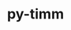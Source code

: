 ---
title: "py-timm"
layout: cache
categories: [package, develop]
meta: {"compilers": ["none"], "num_specs": 283, "num_specs_by_stack": {"ml-darwin-aarch64-mps": 57, "ml-linux-aarch64-cpu": 54, "ml-linux-aarch64-cuda": 57, "ml-linux-x86_64-cpu": 56, "ml-linux-x86_64-cuda": 59, "root": 283}, "oss": ["sequoia", "ubuntu24.04"], "platforms": ["darwin", "linux"], "stacks": ["ml-darwin-aarch64-mps", "ml-linux-aarch64-cpu", "ml-linux-aarch64-cuda", "ml-linux-x86_64-cpu", "ml-linux-x86_64-cuda", "root"], "targets": ["aarch64", "x86_64_v3"], "versions": ["1.0.15"]}
spec_details: [{"compiler": "none", "hash": "26e5svaxvrbgpt5q4zrqmct73vv25bzb", "os": "ubuntu24.04", "platform": "linux", "size": "-", "stacks": ["ml-linux-aarch64-cpu", "root"], "target": "aarch64", "variants": ["build_system=python_pip"], "versions": ["1.0.15"]}, {"compiler": "none", "hash": "26taq3uilzd6mvv4xcedgap6om5ia6oj", "os": "ubuntu24.04", "platform": "linux", "size": "-", "stacks": ["ml-linux-aarch64-cuda", "root"], "target": "aarch64", "variants": ["build_system=python_pip"], "versions": ["1.0.15"]}, {"compiler": "none", "hash": "27epkfa7rjhvq454i4z245qcpmecml3g", "os": "ubuntu24.04", "platform": "linux", "size": "-", "stacks": ["ml-linux-aarch64-cpu", "root"], "target": "aarch64", "variants": ["build_system=python_pip"], "versions": ["1.0.15"]}, {"compiler": "none", "hash": "27sj7bewultn7mp6t2tlmubvicwjvet4", "os": "ubuntu24.04", "platform": "linux", "size": "-", "stacks": ["ml-linux-x86_64-cuda", "root"], "target": "x86_64_v3", "variants": ["build_system=python_pip"], "versions": ["1.0.15"]}, {"compiler": "none", "hash": "2b6jxo7nzaf76a3m5gxknfhsyuhb7iec", "os": "ubuntu24.04", "platform": "linux", "size": "-", "stacks": ["ml-linux-x86_64-cuda", "root"], "target": "x86_64_v3", "variants": ["build_system=python_pip"], "versions": ["1.0.15"]}, {"compiler": "none", "hash": "2cvdfev6chxnadh77onzsgqnyfkvrsno", "os": "ubuntu24.04", "platform": "linux", "size": "-", "stacks": ["ml-linux-aarch64-cpu", "root"], "target": "aarch64", "variants": ["build_system=python_pip"], "versions": ["1.0.15"]}, {"compiler": "none", "hash": "2mwlzlxytt6maj4ouxgf4og7uvayxfqy", "os": "sequoia", "platform": "darwin", "size": "-", "stacks": ["ml-darwin-aarch64-mps", "root"], "target": "aarch64", "variants": ["build_system=python_pip"], "versions": ["1.0.15"]}, {"compiler": "none", "hash": "2qkhnqctxijil3hj54rtjcojmxgwvn4g", "os": "sequoia", "platform": "darwin", "size": "-", "stacks": ["ml-darwin-aarch64-mps", "root"], "target": "aarch64", "variants": ["build_system=python_pip"], "versions": ["1.0.15"]}, {"compiler": "none", "hash": "2yjyv3rl2zpouf2gazzmbi5aj3xbir3q", "os": "ubuntu24.04", "platform": "linux", "size": "-", "stacks": ["ml-linux-aarch64-cuda", "root"], "target": "aarch64", "variants": ["build_system=python_pip"], "versions": ["1.0.15"]}, {"compiler": "none", "hash": "32jtnucev2rdkaqt7baughmbau6jclgx", "os": "ubuntu24.04", "platform": "linux", "size": "-", "stacks": ["ml-linux-x86_64-cuda", "root"], "target": "x86_64_v3", "variants": ["build_system=python_pip"], "versions": ["1.0.15"]}, {"compiler": "none", "hash": "32mjak4kzyy2h4tjj524edjfxzzdmylw", "os": "sequoia", "platform": "darwin", "size": "-", "stacks": ["ml-darwin-aarch64-mps", "root"], "target": "aarch64", "variants": ["build_system=python_pip"], "versions": ["1.0.15"]}, {"compiler": "none", "hash": "33j6ejhmgqj3cnz5yherbun54pka2ldc", "os": "ubuntu24.04", "platform": "linux", "size": "-", "stacks": ["ml-linux-x86_64-cpu", "root"], "target": "x86_64_v3", "variants": ["build_system=python_pip"], "versions": ["1.0.15"]}, {"compiler": "none", "hash": "3fmpougnkhew3p6ohbsitx7urx3jvbxc", "os": "ubuntu24.04", "platform": "linux", "size": "-", "stacks": ["ml-linux-aarch64-cpu", "root"], "target": "aarch64", "variants": ["build_system=python_pip"], "versions": ["1.0.15"]}, {"compiler": "none", "hash": "3fwtk4e5desj6te757coakopidut6t6g", "os": "ubuntu24.04", "platform": "linux", "size": "-", "stacks": ["ml-linux-x86_64-cpu", "root"], "target": "x86_64_v3", "variants": ["build_system=python_pip"], "versions": ["1.0.15"]}, {"compiler": "none", "hash": "3pvv33dxcybaajdq2qdfj23lhjwctkpd", "os": "ubuntu24.04", "platform": "linux", "size": "-", "stacks": ["ml-linux-x86_64-cuda", "root"], "target": "x86_64_v3", "variants": ["build_system=python_pip"], "versions": ["1.0.15"]}, {"compiler": "none", "hash": "3yt3qw7tjifp4gmu2unlltxxhr277vq2", "os": "sequoia", "platform": "darwin", "size": "-", "stacks": ["ml-darwin-aarch64-mps", "root"], "target": "aarch64", "variants": ["build_system=python_pip"], "versions": ["1.0.15"]}, {"compiler": "none", "hash": "4as5nyltk7lgztiulvbcmjjululmhm42", "os": "ubuntu24.04", "platform": "linux", "size": "-", "stacks": ["ml-linux-x86_64-cpu", "root"], "target": "x86_64_v3", "variants": ["build_system=python_pip"], "versions": ["1.0.15"]}, {"compiler": "none", "hash": "4i7hoztrtch56vu4kswckzfqccr5kvup", "os": "ubuntu24.04", "platform": "linux", "size": "-", "stacks": ["ml-linux-aarch64-cuda", "root"], "target": "aarch64", "variants": ["build_system=python_pip"], "versions": ["1.0.15"]}, {"compiler": "none", "hash": "4ji2jj2or3lnrz6nrka43im6xaw32sh7", "os": "sequoia", "platform": "darwin", "size": "-", "stacks": ["ml-darwin-aarch64-mps", "root"], "target": "aarch64", "variants": ["build_system=python_pip"], "versions": ["1.0.15"]}, {"compiler": "none", "hash": "4mjhvy7y2dmgaryh6ssyt7hhy6jbydsm", "os": "ubuntu24.04", "platform": "linux", "size": "-", "stacks": ["ml-linux-x86_64-cpu", "root"], "target": "x86_64_v3", "variants": ["build_system=python_pip"], "versions": ["1.0.15"]}, {"compiler": "none", "hash": "4n3efmrlrgfsftvoq2g2zsmw3ernqnxn", "os": "ubuntu24.04", "platform": "linux", "size": "-", "stacks": ["ml-linux-x86_64-cpu", "root"], "target": "x86_64_v3", "variants": ["build_system=python_pip"], "versions": ["1.0.15"]}, {"compiler": "none", "hash": "4nkllqghvwoetb4tob27vnthvpybpasg", "os": "sequoia", "platform": "darwin", "size": "-", "stacks": ["ml-darwin-aarch64-mps", "root"], "target": "aarch64", "variants": ["build_system=python_pip"], "versions": ["1.0.15"]}, {"compiler": "none", "hash": "4pzwp2hemnciqywsugevalmu6wpsalqg", "os": "ubuntu24.04", "platform": "linux", "size": "-", "stacks": ["ml-linux-aarch64-cuda", "root"], "target": "aarch64", "variants": ["build_system=python_pip"], "versions": ["1.0.15"]}, {"compiler": "none", "hash": "4s2jfiw3h4lgcvp52kajn4w6ae3pnkyb", "os": "ubuntu24.04", "platform": "linux", "size": "-", "stacks": ["ml-linux-aarch64-cuda", "root"], "target": "aarch64", "variants": ["build_system=python_pip"], "versions": ["1.0.15"]}, {"compiler": "none", "hash": "4s35ur4f446pzikg6dzndqobncffwp2v", "os": "ubuntu24.04", "platform": "linux", "size": "-", "stacks": ["ml-linux-x86_64-cpu", "root"], "target": "x86_64_v3", "variants": ["build_system=python_pip"], "versions": ["1.0.15"]}, {"compiler": "none", "hash": "52xbuzac2bixdlxorhjcimyw4yyjzzrl", "os": "ubuntu24.04", "platform": "linux", "size": "-", "stacks": ["ml-linux-aarch64-cuda", "root"], "target": "aarch64", "variants": ["build_system=python_pip"], "versions": ["1.0.15"]}, {"compiler": "none", "hash": "537li5yxn6gp6ycrmdjwn3y22ivfc6qw", "os": "ubuntu24.04", "platform": "linux", "size": "-", "stacks": ["ml-linux-x86_64-cuda", "root"], "target": "x86_64_v3", "variants": ["build_system=python_pip"], "versions": ["1.0.15"]}, {"compiler": "none", "hash": "57kf544c2vn3crb4gvx4cde6tsygrgn2", "os": "ubuntu24.04", "platform": "linux", "size": "-", "stacks": ["ml-linux-x86_64-cpu", "root"], "target": "x86_64_v3", "variants": ["build_system=python_pip"], "versions": ["1.0.15"]}, {"compiler": "none", "hash": "5fvp2hwsxv3ckpwjodxokmddjnlcqnmy", "os": "ubuntu24.04", "platform": "linux", "size": "-", "stacks": ["ml-linux-x86_64-cpu", "root"], "target": "x86_64_v3", "variants": ["build_system=python_pip"], "versions": ["1.0.15"]}, {"compiler": "none", "hash": "5hl6ippz2rpitigu56rs4o6anuuww7ai", "os": "ubuntu24.04", "platform": "linux", "size": "-", "stacks": ["ml-linux-x86_64-cuda", "root"], "target": "x86_64_v3", "variants": ["build_system=python_pip"], "versions": ["1.0.15"]}, {"compiler": "none", "hash": "5kcef5xgrrljd7taqpnah6mv5b3vn4li", "os": "ubuntu24.04", "platform": "linux", "size": "-", "stacks": ["ml-linux-aarch64-cuda", "root"], "target": "aarch64", "variants": ["build_system=python_pip"], "versions": ["1.0.15"]}, {"compiler": "none", "hash": "5nlcu6xlrm7ftccyoolvexipjlx2pryr", "os": "ubuntu24.04", "platform": "linux", "size": "-", "stacks": ["ml-linux-x86_64-cpu", "root"], "target": "x86_64_v3", "variants": ["build_system=python_pip"], "versions": ["1.0.15"]}, {"compiler": "none", "hash": "65xxf5425fb5wrlbcfzcdmf5wbi6h5tl", "os": "ubuntu24.04", "platform": "linux", "size": "-", "stacks": ["ml-linux-aarch64-cuda", "root"], "target": "aarch64", "variants": ["build_system=python_pip"], "versions": ["1.0.15"]}, {"compiler": "none", "hash": "677wq4cbwgg3x3d5wtwmizgdl3shd7ge", "os": "ubuntu24.04", "platform": "linux", "size": "-", "stacks": ["ml-linux-x86_64-cuda", "root"], "target": "x86_64_v3", "variants": ["build_system=python_pip"], "versions": ["1.0.15"]}, {"compiler": "none", "hash": "6amjtxnwp7acruhbtdnn7dfbbn4d6ykl", "os": "ubuntu24.04", "platform": "linux", "size": "-", "stacks": ["ml-linux-aarch64-cuda", "root"], "target": "aarch64", "variants": ["build_system=python_pip"], "versions": ["1.0.15"]}, {"compiler": "none", "hash": "6cmdhimn7q3mqfx76iz55k3snn46xrls", "os": "ubuntu24.04", "platform": "linux", "size": "-", "stacks": ["ml-linux-x86_64-cuda", "root"], "target": "x86_64_v3", "variants": ["build_system=python_pip"], "versions": ["1.0.15"]}, {"compiler": "none", "hash": "6czhkk434sn2wm2fqr3ufptre436ogci", "os": "sequoia", "platform": "darwin", "size": "-", "stacks": ["ml-darwin-aarch64-mps", "root"], "target": "aarch64", "variants": ["build_system=python_pip"], "versions": ["1.0.15"]}, {"compiler": "none", "hash": "6f46apldw4uxsfw4hddqj67st4onhpve", "os": "ubuntu24.04", "platform": "linux", "size": "-", "stacks": ["ml-linux-x86_64-cuda", "root"], "target": "x86_64_v3", "variants": ["build_system=python_pip"], "versions": ["1.0.15"]}, {"compiler": "none", "hash": "6i7aii2shznajl33rx3hll7wvpi6c5wq", "os": "ubuntu24.04", "platform": "linux", "size": "-", "stacks": ["ml-linux-x86_64-cuda", "root"], "target": "x86_64_v3", "variants": ["build_system=python_pip"], "versions": ["1.0.15"]}, {"compiler": "none", "hash": "6lophyfr3hd3arfimo3rs4d2tk2w7ozs", "os": "ubuntu24.04", "platform": "linux", "size": "-", "stacks": ["ml-linux-aarch64-cuda", "root"], "target": "aarch64", "variants": ["build_system=python_pip"], "versions": ["1.0.15"]}, {"compiler": "none", "hash": "6mrmynrmo2wb55mrddj33c3pcajfjed7", "os": "ubuntu24.04", "platform": "linux", "size": "-", "stacks": ["ml-linux-x86_64-cpu", "root"], "target": "x86_64_v3", "variants": ["build_system=python_pip"], "versions": ["1.0.15"]}, {"compiler": "none", "hash": "6ozx46vjxwggwyqnx7ojp2bnqsgip642", "os": "ubuntu24.04", "platform": "linux", "size": "-", "stacks": ["ml-linux-aarch64-cpu", "root"], "target": "aarch64", "variants": ["build_system=python_pip"], "versions": ["1.0.15"]}, {"compiler": "none", "hash": "6spcy55iq4ji6mvwnfpxratwtl2vx32v", "os": "ubuntu24.04", "platform": "linux", "size": "-", "stacks": ["ml-linux-x86_64-cuda", "root"], "target": "x86_64_v3", "variants": ["build_system=python_pip"], "versions": ["1.0.15"]}, {"compiler": "none", "hash": "727pykdervae3yrm7kbhidca2idccuxv", "os": "ubuntu24.04", "platform": "linux", "size": "-", "stacks": ["ml-linux-x86_64-cuda", "root"], "target": "x86_64_v3", "variants": ["build_system=python_pip"], "versions": ["1.0.15"]}, {"compiler": "none", "hash": "74cxdokylm7tmj2toqq3wedm5xrzojsk", "os": "ubuntu24.04", "platform": "linux", "size": "-", "stacks": ["ml-linux-aarch64-cpu", "root"], "target": "aarch64", "variants": ["build_system=python_pip"], "versions": ["1.0.15"]}, {"compiler": "none", "hash": "74l3mjtp65257jknsfvne345lm4spvsm", "os": "ubuntu24.04", "platform": "linux", "size": "-", "stacks": ["ml-linux-aarch64-cuda", "root"], "target": "aarch64", "variants": ["build_system=python_pip"], "versions": ["1.0.15"]}, {"compiler": "none", "hash": "74lxxuxe5umc2u25nkttl3cd6ym2sb2o", "os": "ubuntu24.04", "platform": "linux", "size": "-", "stacks": ["ml-linux-x86_64-cpu", "root"], "target": "x86_64_v3", "variants": ["build_system=python_pip"], "versions": ["1.0.15"]}, {"compiler": "none", "hash": "7al4m2dnynq7i4abduf23qliarptwef3", "os": "ubuntu24.04", "platform": "linux", "size": "-", "stacks": ["ml-linux-aarch64-cpu", "root"], "target": "aarch64", "variants": ["build_system=python_pip"], "versions": ["1.0.15"]}, {"compiler": "none", "hash": "7eix6ob3n4v6ezswjw4pmj5go4j7hwip", "os": "ubuntu24.04", "platform": "linux", "size": "-", "stacks": ["ml-linux-x86_64-cuda", "root"], "target": "x86_64_v3", "variants": ["build_system=python_pip"], "versions": ["1.0.15"]}, {"compiler": "none", "hash": "7fgmf3v3wn3rg4ty6k6ym7oi45s5j2ip", "os": "ubuntu24.04", "platform": "linux", "size": "-", "stacks": ["ml-linux-x86_64-cuda", "root"], "target": "x86_64_v3", "variants": ["build_system=python_pip"], "versions": ["1.0.15"]}, {"compiler": "none", "hash": "7fztobap2kj2ezhceziqw7sesdmuz5gb", "os": "sequoia", "platform": "darwin", "size": "-", "stacks": ["ml-darwin-aarch64-mps", "root"], "target": "aarch64", "variants": ["build_system=python_pip"], "versions": ["1.0.15"]}, {"compiler": "none", "hash": "7gqtxg2peocmsig47k7dlc65mrmo4tsy", "os": "ubuntu24.04", "platform": "linux", "size": "-", "stacks": ["ml-linux-aarch64-cuda", "root"], "target": "aarch64", "variants": ["build_system=python_pip"], "versions": ["1.0.15"]}, {"compiler": "none", "hash": "7n7z52looer65hcialn6jitzy4wb4rod", "os": "ubuntu24.04", "platform": "linux", "size": "-", "stacks": ["ml-linux-aarch64-cpu", "root"], "target": "aarch64", "variants": ["build_system=python_pip"], "versions": ["1.0.15"]}, {"compiler": "none", "hash": "7t5ktt3aayi37w2lnnmthhncf2tyvy6d", "os": "ubuntu24.04", "platform": "linux", "size": "-", "stacks": ["ml-linux-aarch64-cpu", "root"], "target": "aarch64", "variants": ["build_system=python_pip"], "versions": ["1.0.15"]}, {"compiler": "none", "hash": "ab6rutnfbhtwvcxcqes6zb45n2gqqgrl", "os": "sequoia", "platform": "darwin", "size": "-", "stacks": ["ml-darwin-aarch64-mps", "root"], "target": "aarch64", "variants": ["build_system=python_pip"], "versions": ["1.0.15"]}, {"compiler": "none", "hash": "abkjumezgugr6fjr7n7hmtyrift3rkar", "os": "ubuntu24.04", "platform": "linux", "size": "-", "stacks": ["ml-linux-x86_64-cpu", "root"], "target": "x86_64_v3", "variants": ["build_system=python_pip"], "versions": ["1.0.15"]}, {"compiler": "none", "hash": "adrxfkcunt7wlh32y7v5otauy774hzoa", "os": "sequoia", "platform": "darwin", "size": "-", "stacks": ["ml-darwin-aarch64-mps", "root"], "target": "aarch64", "variants": ["build_system=python_pip"], "versions": ["1.0.15"]}, {"compiler": "none", "hash": "almy6prt4fr7usz7pwt73xa6tr2uqtd5", "os": "ubuntu24.04", "platform": "linux", "size": "-", "stacks": ["ml-linux-aarch64-cpu", "root"], "target": "aarch64", "variants": ["build_system=python_pip"], "versions": ["1.0.15"]}, {"compiler": "none", "hash": "apddrqjqoijsscvlaalrdiz6bqlmypqh", "os": "ubuntu24.04", "platform": "linux", "size": "-", "stacks": ["ml-linux-aarch64-cpu", "root"], "target": "aarch64", "variants": ["build_system=python_pip"], "versions": ["1.0.15"]}, {"compiler": "none", "hash": "asvk76t5wh3v7676emuyzo6sbadflvat", "os": "ubuntu24.04", "platform": "linux", "size": "-", "stacks": ["ml-linux-x86_64-cuda", "root"], "target": "x86_64_v3", "variants": ["build_system=python_pip"], "versions": ["1.0.15"]}, {"compiler": "none", "hash": "aswshbjnimcogtk5vm4htajhosykmeuw", "os": "sequoia", "platform": "darwin", "size": "-", "stacks": ["ml-darwin-aarch64-mps", "root"], "target": "aarch64", "variants": ["build_system=python_pip"], "versions": ["1.0.15"]}, {"compiler": "none", "hash": "at25rt4te3gsigumo5qn676k4t4nvqqv", "os": "ubuntu24.04", "platform": "linux", "size": "-", "stacks": ["ml-linux-aarch64-cuda", "root"], "target": "aarch64", "variants": ["build_system=python_pip"], "versions": ["1.0.15"]}, {"compiler": "none", "hash": "auls4bdgddg6cgzce4vanfrlugtlfq6k", "os": "ubuntu24.04", "platform": "linux", "size": "-", "stacks": ["ml-linux-aarch64-cpu", "root"], "target": "aarch64", "variants": ["build_system=python_pip"], "versions": ["1.0.15"]}, {"compiler": "none", "hash": "azhk6ezcnlf4r42sbxux7dnffq2g7bak", "os": "ubuntu24.04", "platform": "linux", "size": "-", "stacks": ["ml-linux-x86_64-cuda", "root"], "target": "x86_64_v3", "variants": ["build_system=python_pip"], "versions": ["1.0.15"]}, {"compiler": "none", "hash": "b2y2sfkbaafjfcupa23oy5tauw6p7r75", "os": "ubuntu24.04", "platform": "linux", "size": "-", "stacks": ["ml-linux-aarch64-cuda", "root"], "target": "aarch64", "variants": ["build_system=python_pip"], "versions": ["1.0.15"]}, {"compiler": "none", "hash": "b32c5zdq3lhcik6gum6y7lm4uvlclut3", "os": "sequoia", "platform": "darwin", "size": "-", "stacks": ["ml-darwin-aarch64-mps", "root"], "target": "aarch64", "variants": ["build_system=python_pip"], "versions": ["1.0.15"]}, {"compiler": "none", "hash": "b3vsrtaxvmk34ylaia6xhfktfjulv6p7", "os": "ubuntu24.04", "platform": "linux", "size": "-", "stacks": ["ml-linux-x86_64-cpu", "root"], "target": "x86_64_v3", "variants": ["build_system=python_pip"], "versions": ["1.0.15"]}, {"compiler": "none", "hash": "b67co7hztz52f5rynk5uviww6isz2cqh", "os": "ubuntu24.04", "platform": "linux", "size": "-", "stacks": ["ml-linux-aarch64-cpu", "root"], "target": "aarch64", "variants": ["build_system=python_pip"], "versions": ["1.0.15"]}, {"compiler": "none", "hash": "b7tv2vand4klmjlrx747zseftufv5qdv", "os": "ubuntu24.04", "platform": "linux", "size": "-", "stacks": ["ml-linux-x86_64-cpu", "root"], "target": "x86_64_v3", "variants": ["build_system=python_pip"], "versions": ["1.0.15"]}, {"compiler": "none", "hash": "bdboyrsw2dkipamewqzohoepzem3cd3w", "os": "ubuntu24.04", "platform": "linux", "size": "-", "stacks": ["ml-linux-x86_64-cuda", "root"], "target": "x86_64_v3", "variants": ["build_system=python_pip"], "versions": ["1.0.15"]}, {"compiler": "none", "hash": "bfpdetifh3vos45vbjidsqypwo42h4bx", "os": "ubuntu24.04", "platform": "linux", "size": "-", "stacks": ["ml-linux-x86_64-cpu", "root"], "target": "x86_64_v3", "variants": ["build_system=python_pip"], "versions": ["1.0.15"]}, {"compiler": "none", "hash": "bgdn4lpxfucmjejzpgsoyjzyo2iq3p4m", "os": "ubuntu24.04", "platform": "linux", "size": "-", "stacks": ["ml-linux-aarch64-cpu", "root"], "target": "aarch64", "variants": ["build_system=python_pip"], "versions": ["1.0.15"]}, {"compiler": "none", "hash": "bhxsrif6ebsz4vcprqc2fy6vqbolvpnk", "os": "ubuntu24.04", "platform": "linux", "size": "-", "stacks": ["ml-linux-x86_64-cpu", "root"], "target": "x86_64_v3", "variants": ["build_system=python_pip"], "versions": ["1.0.15"]}, {"compiler": "none", "hash": "bkn34m6m32yoqpqs776ukq3beo67ugz2", "os": "ubuntu24.04", "platform": "linux", "size": "-", "stacks": ["ml-linux-aarch64-cuda", "root"], "target": "aarch64", "variants": ["build_system=python_pip"], "versions": ["1.0.15"]}, {"compiler": "none", "hash": "bqy6szzlevaagkmkcvtsirxzpokxxmzf", "os": "ubuntu24.04", "platform": "linux", "size": "-", "stacks": ["ml-linux-aarch64-cuda", "root"], "target": "aarch64", "variants": ["build_system=python_pip"], "versions": ["1.0.15"]}, {"compiler": "none", "hash": "brw2hezdjn46fsmuhps4caj6iym6pxdt", "os": "ubuntu24.04", "platform": "linux", "size": "-", "stacks": ["ml-linux-x86_64-cuda", "root"], "target": "x86_64_v3", "variants": ["build_system=python_pip"], "versions": ["1.0.15"]}, {"compiler": "none", "hash": "bzh3z3hzlvbrgojbgvvymj6clxhp3suv", "os": "ubuntu24.04", "platform": "linux", "size": "-", "stacks": ["ml-linux-x86_64-cuda", "root"], "target": "x86_64_v3", "variants": ["build_system=python_pip"], "versions": ["1.0.15"]}, {"compiler": "none", "hash": "c2htwm5lukbvmoxxu7u22b7q7flxseny", "os": "ubuntu24.04", "platform": "linux", "size": "-", "stacks": ["ml-linux-aarch64-cuda", "root"], "target": "aarch64", "variants": ["build_system=python_pip"], "versions": ["1.0.15"]}, {"compiler": "none", "hash": "c6j4iozcvofiq7u4ejdni2tfclgxhxwg", "os": "ubuntu24.04", "platform": "linux", "size": "-", "stacks": ["ml-linux-aarch64-cpu", "root"], "target": "aarch64", "variants": ["build_system=python_pip"], "versions": ["1.0.15"]}, {"compiler": "none", "hash": "ccbqgzbtjzra2p4en5ibr5sa2yonxbxn", "os": "ubuntu24.04", "platform": "linux", "size": "-", "stacks": ["ml-linux-aarch64-cpu", "root"], "target": "aarch64", "variants": ["build_system=python_pip"], "versions": ["1.0.15"]}, {"compiler": "none", "hash": "cfnbwf3yhxuomndargyyho7btj45bzo6", "os": "ubuntu24.04", "platform": "linux", "size": "-", "stacks": ["ml-linux-aarch64-cuda", "root"], "target": "aarch64", "variants": ["build_system=python_pip"], "versions": ["1.0.15"]}, {"compiler": "none", "hash": "cjjizx4e4trxq2shhgdrhxfhhrsgs6lh", "os": "ubuntu24.04", "platform": "linux", "size": "-", "stacks": ["ml-linux-x86_64-cuda", "root"], "target": "x86_64_v3", "variants": ["build_system=python_pip"], "versions": ["1.0.15"]}, {"compiler": "none", "hash": "cmgo3b3x2cccl4kbnhpxffkaaqpzrrjs", "os": "ubuntu24.04", "platform": "linux", "size": "-", "stacks": ["ml-linux-aarch64-cpu", "root"], "target": "aarch64", "variants": ["build_system=python_pip"], "versions": ["1.0.15"]}, {"compiler": "none", "hash": "cpnu4bgvptcsdfo2v64luincophdfust", "os": "sequoia", "platform": "darwin", "size": "-", "stacks": ["ml-darwin-aarch64-mps", "root"], "target": "aarch64", "variants": ["build_system=python_pip"], "versions": ["1.0.15"]}, {"compiler": "none", "hash": "cqejfn3c6vcg4mwccvn4d6tihd43wcyh", "os": "ubuntu24.04", "platform": "linux", "size": "-", "stacks": ["ml-linux-aarch64-cpu", "root"], "target": "aarch64", "variants": ["build_system=python_pip"], "versions": ["1.0.15"]}, {"compiler": "none", "hash": "d3n7invdsms5mhyvygal5dfkqcd5evku", "os": "ubuntu24.04", "platform": "linux", "size": "-", "stacks": ["ml-linux-x86_64-cpu", "root"], "target": "x86_64_v3", "variants": ["build_system=python_pip"], "versions": ["1.0.15"]}, {"compiler": "none", "hash": "d5qaalpd3z7wpaiwynn2qfs52rb5zfqo", "os": "ubuntu24.04", "platform": "linux", "size": "-", "stacks": ["ml-linux-aarch64-cpu", "root"], "target": "aarch64", "variants": ["build_system=python_pip"], "versions": ["1.0.15"]}, {"compiler": "none", "hash": "djltsfotqtnmf2zv6debjbala3jwh4ks", "os": "ubuntu24.04", "platform": "linux", "size": "-", "stacks": ["ml-linux-aarch64-cpu", "root"], "target": "aarch64", "variants": ["build_system=python_pip"], "versions": ["1.0.15"]}, {"compiler": "none", "hash": "dlnvrz42n5mpo5a5jv33gvgxa5rsnb3c", "os": "ubuntu24.04", "platform": "linux", "size": "-", "stacks": ["ml-linux-x86_64-cuda", "root"], "target": "x86_64_v3", "variants": ["build_system=python_pip"], "versions": ["1.0.15"]}, {"compiler": "none", "hash": "e337ixcp4xrgnmm7owrklgah4cvfau3j", "os": "ubuntu24.04", "platform": "linux", "size": "-", "stacks": ["ml-linux-aarch64-cpu", "root"], "target": "aarch64", "variants": ["build_system=python_pip"], "versions": ["1.0.15"]}, {"compiler": "none", "hash": "e4vcdngwuagmsvcsnrifun4qvedivit5", "os": "sequoia", "platform": "darwin", "size": "-", "stacks": ["ml-darwin-aarch64-mps", "root"], "target": "aarch64", "variants": ["build_system=python_pip"], "versions": ["1.0.15"]}, {"compiler": "none", "hash": "e53ulj5pisthqxmchedniovwbwgei4k3", "os": "ubuntu24.04", "platform": "linux", "size": "-", "stacks": ["ml-linux-x86_64-cpu", "root"], "target": "x86_64_v3", "variants": ["build_system=python_pip"], "versions": ["1.0.15"]}, {"compiler": "none", "hash": "e6nr5lgbtm7wrlijiu4kksel33sa4qo2", "os": "ubuntu24.04", "platform": "linux", "size": "-", "stacks": ["ml-linux-aarch64-cuda", "root"], "target": "aarch64", "variants": ["build_system=python_pip"], "versions": ["1.0.15"]}, {"compiler": "none", "hash": "e7u6aespzrsaq2hqxkbhqu2biy2zpoua", "os": "sequoia", "platform": "darwin", "size": "-", "stacks": ["ml-darwin-aarch64-mps", "root"], "target": "aarch64", "variants": ["build_system=python_pip"], "versions": ["1.0.15"]}, {"compiler": "none", "hash": "ekci346jvxjmgzyyx47zkqyk4gh23tzq", "os": "ubuntu24.04", "platform": "linux", "size": "-", "stacks": ["ml-linux-x86_64-cuda", "root"], "target": "x86_64_v3", "variants": ["build_system=python_pip"], "versions": ["1.0.15"]}, {"compiler": "none", "hash": "ekfk6lod42r3fct7esocigneb2odnxom", "os": "ubuntu24.04", "platform": "linux", "size": "-", "stacks": ["ml-linux-aarch64-cuda", "root"], "target": "aarch64", "variants": ["build_system=python_pip"], "versions": ["1.0.15"]}, {"compiler": "none", "hash": "en777pl2yjpwmmdfrfhdfwdmeyczdhg5", "os": "ubuntu24.04", "platform": "linux", "size": "-", "stacks": ["ml-linux-aarch64-cpu", "root"], "target": "aarch64", "variants": ["build_system=python_pip"], "versions": ["1.0.15"]}, {"compiler": "none", "hash": "esyvyokb7gm5rbdgt2ugo67rtaapimf5", "os": "ubuntu24.04", "platform": "linux", "size": "-", "stacks": ["ml-linux-aarch64-cuda", "root"], "target": "aarch64", "variants": ["build_system=python_pip"], "versions": ["1.0.15"]}, {"compiler": "none", "hash": "exels2rpkwyp26r5z5wpyaitxcdqqftg", "os": "ubuntu24.04", "platform": "linux", "size": "-", "stacks": ["ml-linux-x86_64-cuda", "root"], "target": "x86_64_v3", "variants": ["build_system=python_pip"], "versions": ["1.0.15"]}, {"compiler": "none", "hash": "eyr3x34h34tflijo4x64mifalw2iawac", "os": "ubuntu24.04", "platform": "linux", "size": "-", "stacks": ["ml-linux-aarch64-cpu", "root"], "target": "aarch64", "variants": ["build_system=python_pip"], "versions": ["1.0.15"]}, {"compiler": "none", "hash": "ezpdlfmaafwor4v7itcm76mbkth63pm5", "os": "ubuntu24.04", "platform": "linux", "size": "-", "stacks": ["ml-linux-x86_64-cpu", "root"], "target": "x86_64_v3", "variants": ["build_system=python_pip"], "versions": ["1.0.15"]}, {"compiler": "none", "hash": "f3ik7vanugehdxnp4no6fov7uwf2qows", "os": "ubuntu24.04", "platform": "linux", "size": "-", "stacks": ["ml-linux-x86_64-cpu", "root"], "target": "x86_64_v3", "variants": ["build_system=python_pip"], "versions": ["1.0.15"]}, {"compiler": "none", "hash": "f7mw342nzsqtb7gmj5t6jowqcsffzo5h", "os": "ubuntu24.04", "platform": "linux", "size": "-", "stacks": ["ml-linux-aarch64-cuda", "root"], "target": "aarch64", "variants": ["build_system=python_pip"], "versions": ["1.0.15"]}, {"compiler": "none", "hash": "feegqu2vlavy5fcjs654xyh2cmh2vjxd", "os": "ubuntu24.04", "platform": "linux", "size": "-", "stacks": ["ml-linux-x86_64-cuda", "root"], "target": "x86_64_v3", "variants": ["build_system=python_pip"], "versions": ["1.0.15"]}, {"compiler": "none", "hash": "ffc6anu566y6buafolut6zgiymokc3ed", "os": "ubuntu24.04", "platform": "linux", "size": "-", "stacks": ["ml-linux-aarch64-cuda", "root"], "target": "aarch64", "variants": ["build_system=python_pip"], "versions": ["1.0.15"]}, {"compiler": "none", "hash": "fihqritagjr2qiqsrirc7hnyodkurq7r", "os": "ubuntu24.04", "platform": "linux", "size": "-", "stacks": ["ml-linux-aarch64-cuda", "root"], "target": "aarch64", "variants": ["build_system=python_pip"], "versions": ["1.0.15"]}, {"compiler": "none", "hash": "fkivad6hyhgay3toeaa4c2m7a6f532bs", "os": "ubuntu24.04", "platform": "linux", "size": "-", "stacks": ["ml-linux-x86_64-cpu", "root"], "target": "x86_64_v3", "variants": ["build_system=python_pip"], "versions": ["1.0.15"]}, {"compiler": "none", "hash": "fqa6tg3bkb6t4w2i5jl7udetlwokbo57", "os": "ubuntu24.04", "platform": "linux", "size": "-", "stacks": ["ml-linux-x86_64-cpu", "root"], "target": "x86_64_v3", "variants": ["build_system=python_pip"], "versions": ["1.0.15"]}, {"compiler": "none", "hash": "fyi3qorlnscmhrc3jominqsqs5ixpn5u", "os": "ubuntu24.04", "platform": "linux", "size": "-", "stacks": ["ml-linux-aarch64-cuda", "root"], "target": "aarch64", "variants": ["build_system=python_pip"], "versions": ["1.0.15"]}, {"compiler": "none", "hash": "fztlbtzvzakvd6hgas5vgxnc7gt7ncus", "os": "ubuntu24.04", "platform": "linux", "size": "-", "stacks": ["ml-linux-aarch64-cuda", "root"], "target": "aarch64", "variants": ["build_system=python_pip"], "versions": ["1.0.15"]}, {"compiler": "none", "hash": "g222cei42ynz5idbuq3alyjb3e53ojaz", "os": "ubuntu24.04", "platform": "linux", "size": "-", "stacks": ["ml-linux-x86_64-cpu", "root"], "target": "x86_64_v3", "variants": ["build_system=python_pip"], "versions": ["1.0.15"]}, {"compiler": "none", "hash": "g2kdoe6spfjlnj4qgyd2pewbyroaukft", "os": "ubuntu24.04", "platform": "linux", "size": "-", "stacks": ["ml-linux-x86_64-cpu", "root"], "target": "x86_64_v3", "variants": ["build_system=python_pip"], "versions": ["1.0.15"]}, {"compiler": "none", "hash": "g2qr6vrijhfllfhfqw4flq3jbhloxhiq", "os": "ubuntu24.04", "platform": "linux", "size": "-", "stacks": ["ml-linux-aarch64-cpu", "root"], "target": "aarch64", "variants": ["build_system=python_pip"], "versions": ["1.0.15"]}, {"compiler": "none", "hash": "g37yak7nordo4vpdv3mce2hzlywvbq3g", "os": "sequoia", "platform": "darwin", "size": "-", "stacks": ["ml-darwin-aarch64-mps", "root"], "target": "aarch64", "variants": ["build_system=python_pip"], "versions": ["1.0.15"]}, {"compiler": "none", "hash": "g7j2shqscwmf3x7zrv3bnklebvevakgd", "os": "sequoia", "platform": "darwin", "size": "-", "stacks": ["ml-darwin-aarch64-mps", "root"], "target": "aarch64", "variants": ["build_system=python_pip"], "versions": ["1.0.15"]}, {"compiler": "none", "hash": "ga7w5ip7ucdsvd7c5qqreoazurtupskt", "os": "ubuntu24.04", "platform": "linux", "size": "-", "stacks": ["ml-linux-x86_64-cpu", "root"], "target": "x86_64_v3", "variants": ["build_system=python_pip"], "versions": ["1.0.15"]}, {"compiler": "none", "hash": "gd7nfztxturgebxagwj6mqedxl4nrjla", "os": "ubuntu24.04", "platform": "linux", "size": "-", "stacks": ["ml-linux-aarch64-cpu", "root"], "target": "aarch64", "variants": ["build_system=python_pip"], "versions": ["1.0.15"]}, {"compiler": "none", "hash": "ge3fntzm3uurkh7clfzsrco6pdngcnl2", "os": "ubuntu24.04", "platform": "linux", "size": "-", "stacks": ["ml-linux-aarch64-cpu", "root"], "target": "aarch64", "variants": ["build_system=python_pip"], "versions": ["1.0.15"]}, {"compiler": "none", "hash": "gi6p3ezzq7dwuhkebl5yzzpaq5er6ygh", "os": "ubuntu24.04", "platform": "linux", "size": "-", "stacks": ["ml-linux-x86_64-cuda", "root"], "target": "x86_64_v3", "variants": ["build_system=python_pip"], "versions": ["1.0.15"]}, {"compiler": "none", "hash": "gikyouxvjxniqc27hmc6zut5mxquute2", "os": "ubuntu24.04", "platform": "linux", "size": "-", "stacks": ["ml-linux-aarch64-cpu", "root"], "target": "aarch64", "variants": ["build_system=python_pip"], "versions": ["1.0.15"]}, {"compiler": "none", "hash": "gorlun2lzk7mmh3eemuz4thchhuumltd", "os": "ubuntu24.04", "platform": "linux", "size": "-", "stacks": ["ml-linux-aarch64-cuda", "root"], "target": "aarch64", "variants": ["build_system=python_pip"], "versions": ["1.0.15"]}, {"compiler": "none", "hash": "gqidofhslpks5rerrsgeyajm7vgznyfq", "os": "ubuntu24.04", "platform": "linux", "size": "-", "stacks": ["ml-linux-aarch64-cuda", "root"], "target": "aarch64", "variants": ["build_system=python_pip"], "versions": ["1.0.15"]}, {"compiler": "none", "hash": "gsl64xzsi7b3ers3cwytcyg5dqfeolb7", "os": "ubuntu24.04", "platform": "linux", "size": "-", "stacks": ["ml-linux-aarch64-cpu", "root"], "target": "aarch64", "variants": ["build_system=python_pip"], "versions": ["1.0.15"]}, {"compiler": "none", "hash": "gto57uvr7mu36mck3w7usdj5mduxyb5e", "os": "sequoia", "platform": "darwin", "size": "-", "stacks": ["ml-darwin-aarch64-mps", "root"], "target": "aarch64", "variants": ["build_system=python_pip"], "versions": ["1.0.15"]}, {"compiler": "none", "hash": "gxlbqyhzmotin2lf7dticagqmxd6h4pl", "os": "sequoia", "platform": "darwin", "size": "-", "stacks": ["ml-darwin-aarch64-mps", "root"], "target": "aarch64", "variants": ["build_system=python_pip"], "versions": ["1.0.15"]}, {"compiler": "none", "hash": "h3ykkzk5esuotxjcdp7vfm4jdxad3znf", "os": "ubuntu24.04", "platform": "linux", "size": "-", "stacks": ["ml-linux-aarch64-cpu", "root"], "target": "aarch64", "variants": ["build_system=python_pip"], "versions": ["1.0.15"]}, {"compiler": "none", "hash": "hbxwso5l54eifg6bfazadtsfrzgxs2iw", "os": "ubuntu24.04", "platform": "linux", "size": "-", "stacks": ["ml-linux-aarch64-cuda", "root"], "target": "aarch64", "variants": ["build_system=python_pip"], "versions": ["1.0.15"]}, {"compiler": "none", "hash": "hmpeinyqidrl4deuvn6psckulymc4rz2", "os": "ubuntu24.04", "platform": "linux", "size": "-", "stacks": ["ml-linux-aarch64-cpu", "root"], "target": "aarch64", "variants": ["build_system=python_pip"], "versions": ["1.0.15"]}, {"compiler": "none", "hash": "hmzn2c35x7onffsv4sr4gqtbv5363e2w", "os": "ubuntu24.04", "platform": "linux", "size": "-", "stacks": ["ml-linux-x86_64-cuda", "root"], "target": "x86_64_v3", "variants": ["build_system=python_pip"], "versions": ["1.0.15"]}, {"compiler": "none", "hash": "hyfwubnbhx3n3jh2mlntvxyse2styvxa", "os": "ubuntu24.04", "platform": "linux", "size": "-", "stacks": ["ml-linux-aarch64-cpu", "root"], "target": "aarch64", "variants": ["build_system=python_pip"], "versions": ["1.0.15"]}, {"compiler": "none", "hash": "ib4i2hxbzlayycnku4hy5zozkmsbe4oe", "os": "ubuntu24.04", "platform": "linux", "size": "-", "stacks": ["ml-linux-aarch64-cpu", "root"], "target": "aarch64", "variants": ["build_system=python_pip"], "versions": ["1.0.15"]}, {"compiler": "none", "hash": "idzevtzrtrg6y7drg4c6m5zjuyr6odyj", "os": "ubuntu24.04", "platform": "linux", "size": "-", "stacks": ["ml-linux-aarch64-cuda", "root"], "target": "aarch64", "variants": ["build_system=python_pip"], "versions": ["1.0.15"]}, {"compiler": "none", "hash": "if3qh2rwzh6dzvogkg33djmuk42w2frg", "os": "ubuntu24.04", "platform": "linux", "size": "-", "stacks": ["ml-linux-x86_64-cuda", "root"], "target": "x86_64_v3", "variants": ["build_system=python_pip"], "versions": ["1.0.15"]}, {"compiler": "none", "hash": "iqduffqremxzzpsx6cl3hb4gp353s4x2", "os": "ubuntu24.04", "platform": "linux", "size": "-", "stacks": ["ml-linux-aarch64-cuda", "root"], "target": "aarch64", "variants": ["build_system=python_pip"], "versions": ["1.0.15"]}, {"compiler": "none", "hash": "iswwcte5563kd2nfmkhydexuc74vqtv7", "os": "sequoia", "platform": "darwin", "size": "-", "stacks": ["ml-darwin-aarch64-mps", "root"], "target": "aarch64", "variants": ["build_system=python_pip"], "versions": ["1.0.15"]}, {"compiler": "none", "hash": "iuwesp3knumzogjgm27ls77rp7zircjn", "os": "ubuntu24.04", "platform": "linux", "size": "-", "stacks": ["ml-linux-aarch64-cuda", "root"], "target": "aarch64", "variants": ["build_system=python_pip"], "versions": ["1.0.15"]}, {"compiler": "none", "hash": "iwz7sp4bzhzloyqhljwil3dlwnfcxmni", "os": "ubuntu24.04", "platform": "linux", "size": "-", "stacks": ["ml-linux-aarch64-cuda", "root"], "target": "aarch64", "variants": ["build_system=python_pip"], "versions": ["1.0.15"]}, {"compiler": "none", "hash": "j2hy2o2d6n5vol74jnsm5zm3dkqgycfh", "os": "ubuntu24.04", "platform": "linux", "size": "-", "stacks": ["ml-linux-x86_64-cuda", "root"], "target": "x86_64_v3", "variants": ["build_system=python_pip"], "versions": ["1.0.15"]}, {"compiler": "none", "hash": "j2ovlzbg6ntq73irfvl7r7klese4ruwp", "os": "ubuntu24.04", "platform": "linux", "size": "-", "stacks": ["ml-linux-aarch64-cuda", "root"], "target": "aarch64", "variants": ["build_system=python_pip"], "versions": ["1.0.15"]}, {"compiler": "none", "hash": "j62liughjotjsoirqdj5prvong4wyqsa", "os": "ubuntu24.04", "platform": "linux", "size": "-", "stacks": ["ml-linux-x86_64-cuda", "root"], "target": "x86_64_v3", "variants": ["build_system=python_pip"], "versions": ["1.0.15"]}, {"compiler": "none", "hash": "jdbinxg6rrtiij67sag4yccrjp4mjsok", "os": "sequoia", "platform": "darwin", "size": "-", "stacks": ["ml-darwin-aarch64-mps", "root"], "target": "aarch64", "variants": ["build_system=python_pip"], "versions": ["1.0.15"]}, {"compiler": "none", "hash": "jfkb5yarust5jojptb2qylatmrumqm3h", "os": "ubuntu24.04", "platform": "linux", "size": "-", "stacks": ["ml-linux-x86_64-cuda", "root"], "target": "x86_64_v3", "variants": ["build_system=python_pip"], "versions": ["1.0.15"]}, {"compiler": "none", "hash": "jgtzkunn4fj2gmahxbfhbyyud3bf56j2", "os": "ubuntu24.04", "platform": "linux", "size": "-", "stacks": ["ml-linux-aarch64-cuda", "root"], "target": "aarch64", "variants": ["build_system=python_pip"], "versions": ["1.0.15"]}, {"compiler": "none", "hash": "ju5gufhvncmv7k3puyk4oh47cvac4dnk", "os": "ubuntu24.04", "platform": "linux", "size": "-", "stacks": ["ml-linux-x86_64-cpu", "root"], "target": "x86_64_v3", "variants": ["build_system=python_pip"], "versions": ["1.0.15"]}, {"compiler": "none", "hash": "jy77rz2f5dzvkg55jlbn7vh7rjc6r4t2", "os": "sequoia", "platform": "darwin", "size": "-", "stacks": ["ml-darwin-aarch64-mps", "root"], "target": "aarch64", "variants": ["build_system=python_pip"], "versions": ["1.0.15"]}, {"compiler": "none", "hash": "k2pisjd5xp4j5xqadiikfi5ejflijcgf", "os": "sequoia", "platform": "darwin", "size": "-", "stacks": ["ml-darwin-aarch64-mps", "root"], "target": "aarch64", "variants": ["build_system=python_pip"], "versions": ["1.0.15"]}, {"compiler": "none", "hash": "kb4as5cwr6x4utrvsswrc62uhx7pzsnk", "os": "ubuntu24.04", "platform": "linux", "size": "-", "stacks": ["ml-linux-aarch64-cpu", "root"], "target": "aarch64", "variants": ["build_system=python_pip"], "versions": ["1.0.15"]}, {"compiler": "none", "hash": "kbkjr7wfbpnco7qftgi564lhby54dfet", "os": "sequoia", "platform": "darwin", "size": "-", "stacks": ["ml-darwin-aarch64-mps", "root"], "target": "aarch64", "variants": ["build_system=python_pip"], "versions": ["1.0.15"]}, {"compiler": "none", "hash": "kfz4wnfbgybgdbn6lwagrclxxxmdgoty", "os": "ubuntu24.04", "platform": "linux", "size": "-", "stacks": ["ml-linux-aarch64-cpu", "root"], "target": "aarch64", "variants": ["build_system=python_pip"], "versions": ["1.0.15"]}, {"compiler": "none", "hash": "ki6nqivsdzbx2ofc5oohjudq7buacuiv", "os": "ubuntu24.04", "platform": "linux", "size": "-", "stacks": ["ml-linux-x86_64-cuda", "root"], "target": "x86_64_v3", "variants": ["build_system=python_pip"], "versions": ["1.0.15"]}, {"compiler": "none", "hash": "kl6qbv7u5xeapdemr5gsxpspjz6sizyj", "os": "ubuntu24.04", "platform": "linux", "size": "-", "stacks": ["ml-linux-x86_64-cuda", "root"], "target": "x86_64_v3", "variants": ["build_system=python_pip"], "versions": ["1.0.15"]}, {"compiler": "none", "hash": "kmmteanqx4sgkks3tcqx5okmblc5dwcu", "os": "ubuntu24.04", "platform": "linux", "size": "-", "stacks": ["ml-linux-aarch64-cpu", "root"], "target": "aarch64", "variants": ["build_system=python_pip"], "versions": ["1.0.15"]}, {"compiler": "none", "hash": "kocyyxc2y3gjlxjfjpem2ensmlpwey55", "os": "sequoia", "platform": "darwin", "size": "-", "stacks": ["ml-darwin-aarch64-mps", "root"], "target": "aarch64", "variants": ["build_system=python_pip"], "versions": ["1.0.15"]}, {"compiler": "none", "hash": "koduwsritjwqq4w2fpuplnnq5d6vqht3", "os": "sequoia", "platform": "darwin", "size": "-", "stacks": ["ml-darwin-aarch64-mps", "root"], "target": "aarch64", "variants": ["build_system=python_pip"], "versions": ["1.0.15"]}, {"compiler": "none", "hash": "kpetyfq4n6qgesft7ue5ajgweijtz2z4", "os": "ubuntu24.04", "platform": "linux", "size": "-", "stacks": ["ml-linux-x86_64-cuda", "root"], "target": "x86_64_v3", "variants": ["build_system=python_pip"], "versions": ["1.0.15"]}, {"compiler": "none", "hash": "krj3pgvghwlobgdu2b7ymv2wyegj5zgj", "os": "ubuntu24.04", "platform": "linux", "size": "-", "stacks": ["ml-linux-aarch64-cpu", "root"], "target": "aarch64", "variants": ["build_system=python_pip"], "versions": ["1.0.15"]}, {"compiler": "none", "hash": "krx4crwkopah3xkmtoafhbjltsy4332t", "os": "ubuntu24.04", "platform": "linux", "size": "-", "stacks": ["ml-linux-aarch64-cpu", "root"], "target": "aarch64", "variants": ["build_system=python_pip"], "versions": ["1.0.15"]}, {"compiler": "none", "hash": "ksz32zl4wqzcqklbjqukc2mpmexdsgyp", "os": "ubuntu24.04", "platform": "linux", "size": "-", "stacks": ["ml-linux-aarch64-cuda", "root"], "target": "aarch64", "variants": ["build_system=python_pip"], "versions": ["1.0.15"]}, {"compiler": "none", "hash": "ktplaphmdrmlw2ifrnkghhpncotpzeru", "os": "sequoia", "platform": "darwin", "size": "-", "stacks": ["ml-darwin-aarch64-mps", "root"], "target": "aarch64", "variants": ["build_system=python_pip"], "versions": ["1.0.15"]}, {"compiler": "none", "hash": "l2jvejulmgnqbcvn4qocdmezncwkykky", "os": "ubuntu24.04", "platform": "linux", "size": "-", "stacks": ["ml-linux-aarch64-cuda", "root"], "target": "aarch64", "variants": ["build_system=python_pip"], "versions": ["1.0.15"]}, {"compiler": "none", "hash": "l7c2o3tfcqbz66zjv4neai3au3o3u7ry", "os": "sequoia", "platform": "darwin", "size": "-", "stacks": ["ml-darwin-aarch64-mps", "root"], "target": "aarch64", "variants": ["build_system=python_pip"], "versions": ["1.0.15"]}, {"compiler": "none", "hash": "lb67vfyrhcw55dtto3a4sxciggp2wuwu", "os": "ubuntu24.04", "platform": "linux", "size": "-", "stacks": ["ml-linux-aarch64-cuda", "root"], "target": "aarch64", "variants": ["build_system=python_pip"], "versions": ["1.0.15"]}, {"compiler": "none", "hash": "lfdofgptwqddinmwdmxx4kvocamfoi2x", "os": "ubuntu24.04", "platform": "linux", "size": "-", "stacks": ["ml-linux-aarch64-cpu", "root"], "target": "aarch64", "variants": ["build_system=python_pip"], "versions": ["1.0.15"]}, {"compiler": "none", "hash": "lg3l3llvyn7b27ms4jwhisiwfdmycmlc", "os": "ubuntu24.04", "platform": "linux", "size": "-", "stacks": ["ml-linux-aarch64-cpu", "root"], "target": "aarch64", "variants": ["build_system=python_pip"], "versions": ["1.0.15"]}, {"compiler": "none", "hash": "ligh6bh27t3wea3v5hmov3zevseydgft", "os": "ubuntu24.04", "platform": "linux", "size": "-", "stacks": ["ml-linux-x86_64-cuda", "root"], "target": "x86_64_v3", "variants": ["build_system=python_pip"], "versions": ["1.0.15"]}, {"compiler": "none", "hash": "limz44vmft5ehq24wnwqqruhrrd72acq", "os": "sequoia", "platform": "darwin", "size": "-", "stacks": ["ml-darwin-aarch64-mps", "root"], "target": "aarch64", "variants": ["build_system=python_pip"], "versions": ["1.0.15"]}, {"compiler": "none", "hash": "lk3ayv2zprdgp4lb4bwffar23izpq2jh", "os": "ubuntu24.04", "platform": "linux", "size": "-", "stacks": ["ml-linux-aarch64-cuda", "root"], "target": "aarch64", "variants": ["build_system=python_pip"], "versions": ["1.0.15"]}, {"compiler": "none", "hash": "lw7mj4xi3hvgc2tgdzfrlxdv4qdscyko", "os": "sequoia", "platform": "darwin", "size": "-", "stacks": ["ml-darwin-aarch64-mps", "root"], "target": "aarch64", "variants": ["build_system=python_pip"], "versions": ["1.0.15"]}, {"compiler": "none", "hash": "m75f6glfq3ht63bm6u2qnfk4vdtsq7ml", "os": "ubuntu24.04", "platform": "linux", "size": "-", "stacks": ["ml-linux-x86_64-cpu", "root"], "target": "x86_64_v3", "variants": ["build_system=python_pip"], "versions": ["1.0.15"]}, {"compiler": "none", "hash": "mbwgvrpasrzsqegzcay2usr5ww6evmvd", "os": "ubuntu24.04", "platform": "linux", "size": "-", "stacks": ["ml-linux-aarch64-cpu", "root"], "target": "aarch64", "variants": ["build_system=python_pip"], "versions": ["1.0.15"]}, {"compiler": "none", "hash": "mf6oeieg6y6je77ugeiaajfkdtmubee2", "os": "ubuntu24.04", "platform": "linux", "size": "-", "stacks": ["ml-linux-aarch64-cpu", "root"], "target": "aarch64", "variants": ["build_system=python_pip"], "versions": ["1.0.15"]}, {"compiler": "none", "hash": "mgqzj33h7grtq2wmcxpfrgknpphkdnaw", "os": "sequoia", "platform": "darwin", "size": "-", "stacks": ["ml-darwin-aarch64-mps", "root"], "target": "aarch64", "variants": ["build_system=python_pip"], "versions": ["1.0.15"]}, {"compiler": "none", "hash": "mju3iur7u5ikye62kxfhgkz46mnip2wi", "os": "ubuntu24.04", "platform": "linux", "size": "-", "stacks": ["ml-linux-aarch64-cuda", "root"], "target": "aarch64", "variants": ["build_system=python_pip"], "versions": ["1.0.15"]}, {"compiler": "none", "hash": "mmbrmrnvuyzihnhwoho4ttbofeulihx2", "os": "ubuntu24.04", "platform": "linux", "size": "-", "stacks": ["ml-linux-x86_64-cuda", "root"], "target": "x86_64_v3", "variants": ["build_system=python_pip"], "versions": ["1.0.15"]}, {"compiler": "none", "hash": "mnz77b3w54tfvat6j6h57muyuxum5kon", "os": "sequoia", "platform": "darwin", "size": "-", "stacks": ["ml-darwin-aarch64-mps", "root"], "target": "aarch64", "variants": ["build_system=python_pip"], "versions": ["1.0.15"]}, {"compiler": "none", "hash": "n3kbaqdlrtmzwaxxwol2ztnw6eqn7kig", "os": "ubuntu24.04", "platform": "linux", "size": "-", "stacks": ["ml-linux-x86_64-cuda", "root"], "target": "x86_64_v3", "variants": ["build_system=python_pip"], "versions": ["1.0.15"]}, {"compiler": "none", "hash": "n4bc6vqkpumyirtifelxligcrltwcvwr", "os": "ubuntu24.04", "platform": "linux", "size": "-", "stacks": ["ml-linux-x86_64-cpu", "root"], "target": "x86_64_v3", "variants": ["build_system=python_pip"], "versions": ["1.0.15"]}, {"compiler": "none", "hash": "ndrluyxz24rsxgeb7isn75aqcfkfngsa", "os": "ubuntu24.04", "platform": "linux", "size": "-", "stacks": ["ml-linux-x86_64-cpu", "root"], "target": "x86_64_v3", "variants": ["build_system=python_pip"], "versions": ["1.0.15"]}, {"compiler": "none", "hash": "nmg2ep4kzbwft3cw4yvp6q2zyg62neq7", "os": "sequoia", "platform": "darwin", "size": "-", "stacks": ["ml-darwin-aarch64-mps", "root"], "target": "aarch64", "variants": ["build_system=python_pip"], "versions": ["1.0.15"]}, {"compiler": "none", "hash": "nw77kjwqfczyvbbooctdqxzbpbbqydyg", "os": "ubuntu24.04", "platform": "linux", "size": "-", "stacks": ["ml-linux-x86_64-cpu", "root"], "target": "x86_64_v3", "variants": ["build_system=python_pip"], "versions": ["1.0.15"]}, {"compiler": "none", "hash": "nynm5f6wfo5s4ym4yrux25r6egcj47jo", "os": "ubuntu24.04", "platform": "linux", "size": "-", "stacks": ["ml-linux-x86_64-cpu", "root"], "target": "x86_64_v3", "variants": ["build_system=python_pip"], "versions": ["1.0.15"]}, {"compiler": "none", "hash": "oc6xiozjwiyuqvpqtjbchgvcnu35se7i", "os": "sequoia", "platform": "darwin", "size": "-", "stacks": ["ml-darwin-aarch64-mps", "root"], "target": "aarch64", "variants": ["build_system=python_pip"], "versions": ["1.0.15"]}, {"compiler": "none", "hash": "ofrishthmtyolv5pawlqfvszxjhqt255", "os": "ubuntu24.04", "platform": "linux", "size": "-", "stacks": ["ml-linux-aarch64-cpu", "root"], "target": "aarch64", "variants": ["build_system=python_pip"], "versions": ["1.0.15"]}, {"compiler": "none", "hash": "oilxingxme5j6fsgej5ztuhi4d4oksjt", "os": "ubuntu24.04", "platform": "linux", "size": "-", "stacks": ["ml-linux-aarch64-cuda", "root"], "target": "aarch64", "variants": ["build_system=python_pip"], "versions": ["1.0.15"]}, {"compiler": "none", "hash": "okkzehs3pha4fegegxiiaaa3dyjfkmhm", "os": "ubuntu24.04", "platform": "linux", "size": "-", "stacks": ["ml-linux-x86_64-cpu", "root"], "target": "x86_64_v3", "variants": ["build_system=python_pip"], "versions": ["1.0.15"]}, {"compiler": "none", "hash": "onhbd3uism67m2n77rwg3neuyvp6cxic", "os": "ubuntu24.04", "platform": "linux", "size": "-", "stacks": ["ml-linux-x86_64-cuda", "root"], "target": "x86_64_v3", "variants": ["build_system=python_pip"], "versions": ["1.0.15"]}, {"compiler": "none", "hash": "osr4ldms7jalhuy6facux46ynz7lgbjp", "os": "ubuntu24.04", "platform": "linux", "size": "-", "stacks": ["ml-linux-x86_64-cuda", "root"], "target": "x86_64_v3", "variants": ["build_system=python_pip"], "versions": ["1.0.15"]}, {"compiler": "none", "hash": "ovf5q6xaukso6lw22r24nh33i2lmerpu", "os": "ubuntu24.04", "platform": "linux", "size": "-", "stacks": ["ml-linux-aarch64-cuda", "root"], "target": "aarch64", "variants": ["build_system=python_pip"], "versions": ["1.0.15"]}, {"compiler": "none", "hash": "p67gvijhyywhmrhat4n4pyh5ykh2xnon", "os": "ubuntu24.04", "platform": "linux", "size": "-", "stacks": ["ml-linux-x86_64-cpu", "root"], "target": "x86_64_v3", "variants": ["build_system=python_pip"], "versions": ["1.0.15"]}, {"compiler": "none", "hash": "pby32n4ho27gnnc5atz6bkddeux6stpo", "os": "ubuntu24.04", "platform": "linux", "size": "-", "stacks": ["ml-linux-aarch64-cuda", "root"], "target": "aarch64", "variants": ["build_system=python_pip"], "versions": ["1.0.15"]}, {"compiler": "none", "hash": "pfq6vuz5pgvfixyfboh6txbr5i6ydszi", "os": "sequoia", "platform": "darwin", "size": "-", "stacks": ["ml-darwin-aarch64-mps", "root"], "target": "aarch64", "variants": ["build_system=python_pip"], "versions": ["1.0.15"]}, {"compiler": "none", "hash": "pi72ufjssottmxfd7z3wiej67xtwjnmr", "os": "sequoia", "platform": "darwin", "size": "-", "stacks": ["ml-darwin-aarch64-mps", "root"], "target": "aarch64", "variants": ["build_system=python_pip"], "versions": ["1.0.15"]}, {"compiler": "none", "hash": "pkmchw42cbkagjjhicw7capnqi6ut6dm", "os": "ubuntu24.04", "platform": "linux", "size": "-", "stacks": ["ml-linux-x86_64-cuda", "root"], "target": "x86_64_v3", "variants": ["build_system=python_pip"], "versions": ["1.0.15"]}, {"compiler": "none", "hash": "pnvwazlrc7y3khxyyafajrmekxbe3kup", "os": "ubuntu24.04", "platform": "linux", "size": "-", "stacks": ["ml-linux-aarch64-cuda", "root"], "target": "aarch64", "variants": ["build_system=python_pip"], "versions": ["1.0.15"]}, {"compiler": "none", "hash": "pwpmnczf4tdcn46e54ndgrv7jtnndlny", "os": "ubuntu24.04", "platform": "linux", "size": "-", "stacks": ["ml-linux-x86_64-cuda", "root"], "target": "x86_64_v3", "variants": ["build_system=python_pip"], "versions": ["1.0.15"]}, {"compiler": "none", "hash": "q4r5q563phcxkcderbhryhqeafa5qaa7", "os": "sequoia", "platform": "darwin", "size": "-", "stacks": ["ml-darwin-aarch64-mps", "root"], "target": "aarch64", "variants": ["build_system=python_pip"], "versions": ["1.0.15"]}, {"compiler": "none", "hash": "q6xlffum4qycv3f4bz6hnhtdsgyebye4", "os": "ubuntu24.04", "platform": "linux", "size": "-", "stacks": ["ml-linux-aarch64-cuda", "root"], "target": "aarch64", "variants": ["build_system=python_pip"], "versions": ["1.0.15"]}, {"compiler": "none", "hash": "qb5yy62ecixjvvgc3z4omtwuyfdvq7ig", "os": "ubuntu24.04", "platform": "linux", "size": "-", "stacks": ["ml-linux-x86_64-cpu", "root"], "target": "x86_64_v3", "variants": ["build_system=python_pip"], "versions": ["1.0.15"]}, {"compiler": "none", "hash": "qbc7mboi237aksktwjnwtrja56wlnmzp", "os": "ubuntu24.04", "platform": "linux", "size": "-", "stacks": ["ml-linux-x86_64-cpu", "root"], "target": "x86_64_v3", "variants": ["build_system=python_pip"], "versions": ["1.0.15"]}, {"compiler": "none", "hash": "qdshygdpancsl5eqdgphu6xu25tjbhcs", "os": "ubuntu24.04", "platform": "linux", "size": "-", "stacks": ["ml-linux-x86_64-cpu", "root"], "target": "x86_64_v3", "variants": ["build_system=python_pip"], "versions": ["1.0.15"]}, {"compiler": "none", "hash": "qiulkfu4h6kcmxbizc4nj7ehhvze4nbb", "os": "ubuntu24.04", "platform": "linux", "size": "-", "stacks": ["ml-linux-x86_64-cpu", "root"], "target": "x86_64_v3", "variants": ["build_system=python_pip"], "versions": ["1.0.15"]}, {"compiler": "none", "hash": "qixq2hhqdsd6o6jdefjxo35s3es3iyle", "os": "ubuntu24.04", "platform": "linux", "size": "-", "stacks": ["ml-linux-x86_64-cpu", "root"], "target": "x86_64_v3", "variants": ["build_system=python_pip"], "versions": ["1.0.15"]}, {"compiler": "none", "hash": "qkqiogp4sndgpzt633drgz6wv2ouyeor", "os": "ubuntu24.04", "platform": "linux", "size": "-", "stacks": ["ml-linux-aarch64-cpu", "root"], "target": "aarch64", "variants": ["build_system=python_pip"], "versions": ["1.0.15"]}, {"compiler": "none", "hash": "qkv7ggwmw6qvyiitbe2amfydijvwj6gq", "os": "sequoia", "platform": "darwin", "size": "-", "stacks": ["ml-darwin-aarch64-mps", "root"], "target": "aarch64", "variants": ["build_system=python_pip"], "versions": ["1.0.15"]}, {"compiler": "none", "hash": "qo3m32k4wfqjyxgmys2higt2jie2zyuw", "os": "sequoia", "platform": "darwin", "size": "-", "stacks": ["ml-darwin-aarch64-mps", "root"], "target": "aarch64", "variants": ["build_system=python_pip"], "versions": ["1.0.15"]}, {"compiler": "none", "hash": "qrlq3rr4gerenv4wqc3p6pef4p4odnsm", "os": "ubuntu24.04", "platform": "linux", "size": "-", "stacks": ["ml-linux-aarch64-cuda", "root"], "target": "aarch64", "variants": ["build_system=python_pip"], "versions": ["1.0.15"]}, {"compiler": "none", "hash": "qslgph5zq7ynk4qmfuiiq54mxrykrjos", "os": "sequoia", "platform": "darwin", "size": "-", "stacks": ["ml-darwin-aarch64-mps", "root"], "target": "aarch64", "variants": ["build_system=python_pip"], "versions": ["1.0.15"]}, {"compiler": "none", "hash": "qtrvxg6ekkcg3cuxnji4gcuabwetvaka", "os": "sequoia", "platform": "darwin", "size": "-", "stacks": ["ml-darwin-aarch64-mps", "root"], "target": "aarch64", "variants": ["build_system=python_pip"], "versions": ["1.0.15"]}, {"compiler": "none", "hash": "qtuzql5ju4nnkl4n6xphhw6oa6nrqdox", "os": "ubuntu24.04", "platform": "linux", "size": "-", "stacks": ["ml-linux-x86_64-cuda", "root"], "target": "x86_64_v3", "variants": ["build_system=python_pip"], "versions": ["1.0.15"]}, {"compiler": "none", "hash": "qtxmpyg3b7dleud4xrh3podveqbceigt", "os": "ubuntu24.04", "platform": "linux", "size": "-", "stacks": ["ml-linux-x86_64-cuda", "root"], "target": "x86_64_v3", "variants": ["build_system=python_pip"], "versions": ["1.0.15"]}, {"compiler": "none", "hash": "r2lkephyuydp3sg7qgdi35dkamc6dhxf", "os": "sequoia", "platform": "darwin", "size": "-", "stacks": ["ml-darwin-aarch64-mps", "root"], "target": "aarch64", "variants": ["build_system=python_pip"], "versions": ["1.0.15"]}, {"compiler": "none", "hash": "r5tlmn4ajtt55jwwehqwek5volvqwuqv", "os": "sequoia", "platform": "darwin", "size": "-", "stacks": ["ml-darwin-aarch64-mps", "root"], "target": "aarch64", "variants": ["build_system=python_pip"], "versions": ["1.0.15"]}, {"compiler": "none", "hash": "r7s2e6i5hhgapv7nrng6dw4n2663hyk5", "os": "ubuntu24.04", "platform": "linux", "size": "-", "stacks": ["ml-linux-aarch64-cuda", "root"], "target": "aarch64", "variants": ["build_system=python_pip"], "versions": ["1.0.15"]}, {"compiler": "none", "hash": "rlfwosmauptskyo3i7vgscf7zlp36yz5", "os": "sequoia", "platform": "darwin", "size": "-", "stacks": ["ml-darwin-aarch64-mps", "root"], "target": "aarch64", "variants": ["build_system=python_pip"], "versions": ["1.0.15"]}, {"compiler": "none", "hash": "rrc2ofo2rl7c5n5t2fikfnoofecmoqd7", "os": "sequoia", "platform": "darwin", "size": "-", "stacks": ["ml-darwin-aarch64-mps", "root"], "target": "aarch64", "variants": ["build_system=python_pip"], "versions": ["1.0.15"]}, {"compiler": "none", "hash": "rrprlwoira3clf4ke2zglaulk2iarekg", "os": "ubuntu24.04", "platform": "linux", "size": "-", "stacks": ["ml-linux-aarch64-cuda", "root"], "target": "aarch64", "variants": ["build_system=python_pip"], "versions": ["1.0.15"]}, {"compiler": "none", "hash": "rxhayahjquoxzz3hg4naubgnvmcqmgm4", "os": "ubuntu24.04", "platform": "linux", "size": "-", "stacks": ["ml-linux-x86_64-cuda", "root"], "target": "x86_64_v3", "variants": ["build_system=python_pip"], "versions": ["1.0.15"]}, {"compiler": "none", "hash": "rxwzh2uel4m4r725hgats5lz7yzkkoav", "os": "ubuntu24.04", "platform": "linux", "size": "-", "stacks": ["ml-linux-x86_64-cpu", "root"], "target": "x86_64_v3", "variants": ["build_system=python_pip"], "versions": ["1.0.15"]}, {"compiler": "none", "hash": "rzhgvmjv3w5ncir7mqpcjm4jd6vxocbf", "os": "ubuntu24.04", "platform": "linux", "size": "-", "stacks": ["ml-linux-aarch64-cpu", "root"], "target": "aarch64", "variants": ["build_system=python_pip"], "versions": ["1.0.15"]}, {"compiler": "none", "hash": "s7k3cf5wd3455qqtynfu2hrmb7gb763t", "os": "sequoia", "platform": "darwin", "size": "-", "stacks": ["ml-darwin-aarch64-mps", "root"], "target": "aarch64", "variants": ["build_system=python_pip"], "versions": ["1.0.15"]}, {"compiler": "none", "hash": "sj34bab6o6m2hd7vqgoqr2yhycivenko", "os": "ubuntu24.04", "platform": "linux", "size": "-", "stacks": ["ml-linux-x86_64-cuda", "root"], "target": "x86_64_v3", "variants": ["build_system=python_pip"], "versions": ["1.0.15"]}, {"compiler": "none", "hash": "smq5nqh3bfmi3bbkmyf57bxqxmwkyzzw", "os": "ubuntu24.04", "platform": "linux", "size": "-", "stacks": ["ml-linux-x86_64-cuda", "root"], "target": "x86_64_v3", "variants": ["build_system=python_pip"], "versions": ["1.0.15"]}, {"compiler": "none", "hash": "sq7avmavsnd2eggtnhw2vmxgvu4ssf6i", "os": "ubuntu24.04", "platform": "linux", "size": "-", "stacks": ["ml-linux-aarch64-cpu", "root"], "target": "aarch64", "variants": ["build_system=python_pip"], "versions": ["1.0.15"]}, {"compiler": "none", "hash": "sqqc4cpgklm7ygyii3tem24jmkh5lwdo", "os": "ubuntu24.04", "platform": "linux", "size": "-", "stacks": ["ml-linux-x86_64-cuda", "root"], "target": "x86_64_v3", "variants": ["build_system=python_pip"], "versions": ["1.0.15"]}, {"compiler": "none", "hash": "srsqjy72qc6icl47plfmxxwx72p2imhg", "os": "sequoia", "platform": "darwin", "size": "-", "stacks": ["ml-darwin-aarch64-mps", "root"], "target": "aarch64", "variants": ["build_system=python_pip"], "versions": ["1.0.15"]}, {"compiler": "none", "hash": "swzbqvxksgu42df4swc6py3nuvaai7qg", "os": "ubuntu24.04", "platform": "linux", "size": "-", "stacks": ["ml-linux-x86_64-cpu", "root"], "target": "x86_64_v3", "variants": ["build_system=python_pip"], "versions": ["1.0.15"]}, {"compiler": "none", "hash": "t2ellrsa5deqvykh6675zufqiahtzhvy", "os": "ubuntu24.04", "platform": "linux", "size": "-", "stacks": ["ml-linux-aarch64-cuda", "root"], "target": "aarch64", "variants": ["build_system=python_pip"], "versions": ["1.0.15"]}, {"compiler": "none", "hash": "t3wmf35dakvnteapq45z5xtzxnxa4d2r", "os": "ubuntu24.04", "platform": "linux", "size": "-", "stacks": ["ml-linux-x86_64-cpu", "root"], "target": "x86_64_v3", "variants": ["build_system=python_pip"], "versions": ["1.0.15"]}, {"compiler": "none", "hash": "t46k3e6o6b3l26sxkikjk2hi65zfguup", "os": "ubuntu24.04", "platform": "linux", "size": "-", "stacks": ["ml-linux-x86_64-cuda", "root"], "target": "x86_64_v3", "variants": ["build_system=python_pip"], "versions": ["1.0.15"]}, {"compiler": "none", "hash": "t5jjqhpd5jkkjqdawg7uepta2r2ck2lp", "os": "ubuntu24.04", "platform": "linux", "size": "-", "stacks": ["ml-linux-x86_64-cuda", "root"], "target": "x86_64_v3", "variants": ["build_system=python_pip"], "versions": ["1.0.15"]}, {"compiler": "none", "hash": "t5ujhg7segxrek3t5xr5vbgm7vyxfir7", "os": "ubuntu24.04", "platform": "linux", "size": "-", "stacks": ["ml-linux-x86_64-cuda", "root"], "target": "x86_64_v3", "variants": ["build_system=python_pip"], "versions": ["1.0.15"]}, {"compiler": "none", "hash": "tbk7inqpsea66ywwa33bkrrns2hxfmc7", "os": "sequoia", "platform": "darwin", "size": "-", "stacks": ["ml-darwin-aarch64-mps", "root"], "target": "aarch64", "variants": ["build_system=python_pip"], "versions": ["1.0.15"]}, {"compiler": "none", "hash": "tfkmqes5ynqhwja7c55vjpt22izpezyd", "os": "ubuntu24.04", "platform": "linux", "size": "-", "stacks": ["ml-linux-aarch64-cuda", "root"], "target": "aarch64", "variants": ["build_system=python_pip"], "versions": ["1.0.15"]}, {"compiler": "none", "hash": "tjc2oxl73p3e6zegxm3h2p7pjypdefy6", "os": "ubuntu24.04", "platform": "linux", "size": "-", "stacks": ["ml-linux-aarch64-cuda", "root"], "target": "aarch64", "variants": ["build_system=python_pip"], "versions": ["1.0.15"]}, {"compiler": "none", "hash": "tr6nixizm355bwfn4lx7yinew7bfat6k", "os": "ubuntu24.04", "platform": "linux", "size": "-", "stacks": ["ml-linux-x86_64-cpu", "root"], "target": "x86_64_v3", "variants": ["build_system=python_pip"], "versions": ["1.0.15"]}, {"compiler": "none", "hash": "trvmwgjmtjgx2rk2eo45vql552mk46ns", "os": "ubuntu24.04", "platform": "linux", "size": "-", "stacks": ["ml-linux-x86_64-cpu", "root"], "target": "x86_64_v3", "variants": ["build_system=python_pip"], "versions": ["1.0.15"]}, {"compiler": "none", "hash": "u74hn7lbm76oglcwcon6i5gc3dmpoybk", "os": "ubuntu24.04", "platform": "linux", "size": "-", "stacks": ["ml-linux-aarch64-cpu", "root"], "target": "aarch64", "variants": ["build_system=python_pip"], "versions": ["1.0.15"]}, {"compiler": "none", "hash": "ufmxaoijf5fy35xxdh4k77qipglmz7tn", "os": "ubuntu24.04", "platform": "linux", "size": "-", "stacks": ["ml-linux-x86_64-cuda", "root"], "target": "x86_64_v3", "variants": ["build_system=python_pip"], "versions": ["1.0.15"]}, {"compiler": "none", "hash": "umplgnjccimlggmas2pq4iiwtavkjsbz", "os": "ubuntu24.04", "platform": "linux", "size": "-", "stacks": ["ml-linux-aarch64-cuda", "root"], "target": "aarch64", "variants": ["build_system=python_pip"], "versions": ["1.0.15"]}, {"compiler": "none", "hash": "unlnwplesl352t5qmgx6igfct5bcnffz", "os": "ubuntu24.04", "platform": "linux", "size": "-", "stacks": ["ml-linux-aarch64-cuda", "root"], "target": "aarch64", "variants": ["build_system=python_pip"], "versions": ["1.0.15"]}, {"compiler": "none", "hash": "unt4o4tvgqxnpptefw47um2zdhtnclqh", "os": "sequoia", "platform": "darwin", "size": "-", "stacks": ["ml-darwin-aarch64-mps", "root"], "target": "aarch64", "variants": ["build_system=python_pip"], "versions": ["1.0.15"]}, {"compiler": "none", "hash": "uosy3tnapcjopg3mwxdws6lpb2oy3qg2", "os": "ubuntu24.04", "platform": "linux", "size": "-", "stacks": ["ml-linux-aarch64-cuda", "root"], "target": "aarch64", "variants": ["build_system=python_pip"], "versions": ["1.0.15"]}, {"compiler": "none", "hash": "v2nu4skavgnyrnhhxmgztjhanjhsw5gm", "os": "ubuntu24.04", "platform": "linux", "size": "-", "stacks": ["ml-linux-x86_64-cpu", "root"], "target": "x86_64_v3", "variants": ["build_system=python_pip"], "versions": ["1.0.15"]}, {"compiler": "none", "hash": "v5yn7ej3nw35hs6wvrfc4xxzxm5ge6x7", "os": "sequoia", "platform": "darwin", "size": "-", "stacks": ["ml-darwin-aarch64-mps", "root"], "target": "aarch64", "variants": ["build_system=python_pip"], "versions": ["1.0.15"]}, {"compiler": "none", "hash": "v75idyeu6opiq35zg7nl7235wq2e6fu7", "os": "sequoia", "platform": "darwin", "size": "-", "stacks": ["ml-darwin-aarch64-mps", "root"], "target": "aarch64", "variants": ["build_system=python_pip"], "versions": ["1.0.15"]}, {"compiler": "none", "hash": "vcmak67pj324dff7vr3yhe6f4gzo3vd4", "os": "sequoia", "platform": "darwin", "size": "-", "stacks": ["ml-darwin-aarch64-mps", "root"], "target": "aarch64", "variants": ["build_system=python_pip"], "versions": ["1.0.15"]}, {"compiler": "none", "hash": "vm32txjfhdweafnwdifckboyq74qca6z", "os": "ubuntu24.04", "platform": "linux", "size": "-", "stacks": ["ml-linux-aarch64-cpu", "root"], "target": "aarch64", "variants": ["build_system=python_pip"], "versions": ["1.0.15"]}, {"compiler": "none", "hash": "vmfxksufysuaxsxuzbeks5olrowor5gn", "os": "ubuntu24.04", "platform": "linux", "size": "-", "stacks": ["ml-linux-x86_64-cpu", "root"], "target": "x86_64_v3", "variants": ["build_system=python_pip"], "versions": ["1.0.15"]}, {"compiler": "none", "hash": "vq2orhqtco7ku4kbmpfdj2hzaxvte27n", "os": "ubuntu24.04", "platform": "linux", "size": "-", "stacks": ["ml-linux-x86_64-cpu", "root"], "target": "x86_64_v3", "variants": ["build_system=python_pip"], "versions": ["1.0.15"]}, {"compiler": "none", "hash": "vta7deiabvr2zv2d3l4wyxaj2irsqcjf", "os": "ubuntu24.04", "platform": "linux", "size": "-", "stacks": ["ml-linux-aarch64-cpu", "root"], "target": "aarch64", "variants": ["build_system=python_pip"], "versions": ["1.0.15"]}, {"compiler": "none", "hash": "wdtgzexb2jyacmn5oelqwi5f2miwlbmk", "os": "sequoia", "platform": "darwin", "size": "-", "stacks": ["ml-darwin-aarch64-mps", "root"], "target": "aarch64", "variants": ["build_system=python_pip"], "versions": ["1.0.15"]}, {"compiler": "none", "hash": "whjq7y6v6evhcwgj7eub474nqberreom", "os": "ubuntu24.04", "platform": "linux", "size": "-", "stacks": ["ml-linux-aarch64-cpu", "root"], "target": "aarch64", "variants": ["build_system=python_pip"], "versions": ["1.0.15"]}, {"compiler": "none", "hash": "wj2awjwxccloaibusnb3yayuvxv4xpxw", "os": "ubuntu24.04", "platform": "linux", "size": "-", "stacks": ["ml-linux-x86_64-cpu", "root"], "target": "x86_64_v3", "variants": ["build_system=python_pip"], "versions": ["1.0.15"]}, {"compiler": "none", "hash": "wjgaukh4fdv4dz7cglaofrpjrx2kgkm7", "os": "ubuntu24.04", "platform": "linux", "size": "-", "stacks": ["ml-linux-x86_64-cpu", "root"], "target": "x86_64_v3", "variants": ["build_system=python_pip"], "versions": ["1.0.15"]}, {"compiler": "none", "hash": "wjubtpzjpg5nwhlucfweb6wugeaxb4bk", "os": "ubuntu24.04", "platform": "linux", "size": "-", "stacks": ["ml-linux-aarch64-cpu", "root"], "target": "aarch64", "variants": ["build_system=python_pip"], "versions": ["1.0.15"]}, {"compiler": "none", "hash": "wkgctualpw2l5onex6tioiaq2ykemsxt", "os": "sequoia", "platform": "darwin", "size": "-", "stacks": ["ml-darwin-aarch64-mps", "root"], "target": "aarch64", "variants": ["build_system=python_pip"], "versions": ["1.0.15"]}, {"compiler": "none", "hash": "wsohqbp7n27twqdxplq2d73pyk7sn5uq", "os": "ubuntu24.04", "platform": "linux", "size": "-", "stacks": ["ml-linux-aarch64-cpu", "root"], "target": "aarch64", "variants": ["build_system=python_pip"], "versions": ["1.0.15"]}, {"compiler": "none", "hash": "wut5jcuitxxtw6km4kqu5asvazmfzoxz", "os": "ubuntu24.04", "platform": "linux", "size": "-", "stacks": ["ml-linux-aarch64-cuda", "root"], "target": "aarch64", "variants": ["build_system=python_pip"], "versions": ["1.0.15"]}, {"compiler": "none", "hash": "x63cc3b6v4atbknubps2re2fdtjoeis4", "os": "ubuntu24.04", "platform": "linux", "size": "-", "stacks": ["ml-linux-x86_64-cpu", "root"], "target": "x86_64_v3", "variants": ["build_system=python_pip"], "versions": ["1.0.15"]}, {"compiler": "none", "hash": "x6c34kd3isxgz4ka4nmq4jhj5tylgutf", "os": "ubuntu24.04", "platform": "linux", "size": "-", "stacks": ["ml-linux-aarch64-cpu", "root"], "target": "aarch64", "variants": ["build_system=python_pip"], "versions": ["1.0.15"]}, {"compiler": "none", "hash": "xjtyeiutgik2g3pwr6q3w2637h5strwy", "os": "ubuntu24.04", "platform": "linux", "size": "-", "stacks": ["ml-linux-x86_64-cuda", "root"], "target": "x86_64_v3", "variants": ["build_system=python_pip"], "versions": ["1.0.15"]}, {"compiler": "none", "hash": "xloaizogod2xfwrz2dpxd4hkodkk5cla", "os": "ubuntu24.04", "platform": "linux", "size": "-", "stacks": ["ml-linux-x86_64-cuda", "root"], "target": "x86_64_v3", "variants": ["build_system=python_pip"], "versions": ["1.0.15"]}, {"compiler": "none", "hash": "xoeg3mqhz6tlxbhdurpgmg7aojy5oxsj", "os": "sequoia", "platform": "darwin", "size": "-", "stacks": ["ml-darwin-aarch64-mps", "root"], "target": "aarch64", "variants": ["build_system=python_pip"], "versions": ["1.0.15"]}, {"compiler": "none", "hash": "xpwu2l46fs4yv3c7j2tuporo6uzqtc3r", "os": "ubuntu24.04", "platform": "linux", "size": "-", "stacks": ["ml-linux-x86_64-cpu", "root"], "target": "x86_64_v3", "variants": ["build_system=python_pip"], "versions": ["1.0.15"]}, {"compiler": "none", "hash": "xqsoesvg6nxjo6s6swpzzjr7k74vy6ji", "os": "ubuntu24.04", "platform": "linux", "size": "-", "stacks": ["ml-linux-aarch64-cpu", "root"], "target": "aarch64", "variants": ["build_system=python_pip"], "versions": ["1.0.15"]}, {"compiler": "none", "hash": "xr245nvckgyz3zeekkfioq6rjs3tf2me", "os": "ubuntu24.04", "platform": "linux", "size": "-", "stacks": ["ml-linux-x86_64-cpu", "root"], "target": "x86_64_v3", "variants": ["build_system=python_pip"], "versions": ["1.0.15"]}, {"compiler": "none", "hash": "xsf734l3sdw543yzpzdx4nv67whfnb5n", "os": "ubuntu24.04", "platform": "linux", "size": "-", "stacks": ["ml-linux-aarch64-cuda", "root"], "target": "aarch64", "variants": ["build_system=python_pip"], "versions": ["1.0.15"]}, {"compiler": "none", "hash": "xt7fx3t3juir23yjcxc3dd23qkaxrqcj", "os": "ubuntu24.04", "platform": "linux", "size": "-", "stacks": ["ml-linux-x86_64-cuda", "root"], "target": "x86_64_v3", "variants": ["build_system=python_pip"], "versions": ["1.0.15"]}, {"compiler": "none", "hash": "xvafgjc23bkqaqzqag6fxuil4xwrxpm7", "os": "ubuntu24.04", "platform": "linux", "size": "-", "stacks": ["ml-linux-x86_64-cuda", "root"], "target": "x86_64_v3", "variants": ["build_system=python_pip"], "versions": ["1.0.15"]}, {"compiler": "none", "hash": "y3klw2t3k3lvspn3olnf7dnvm2hhwib7", "os": "ubuntu24.04", "platform": "linux", "size": "-", "stacks": ["ml-linux-aarch64-cuda", "root"], "target": "aarch64", "variants": ["build_system=python_pip"], "versions": ["1.0.15"]}, {"compiler": "none", "hash": "y6rkzqmgmffz7usugicw7mxencylvsxv", "os": "ubuntu24.04", "platform": "linux", "size": "-", "stacks": ["ml-linux-x86_64-cuda", "root"], "target": "x86_64_v3", "variants": ["build_system=python_pip"], "versions": ["1.0.15"]}, {"compiler": "none", "hash": "yb4rhs2xmx6iqeckvajkucuzg45kiu3x", "os": "ubuntu24.04", "platform": "linux", "size": "-", "stacks": ["ml-linux-x86_64-cpu", "root"], "target": "x86_64_v3", "variants": ["build_system=python_pip"], "versions": ["1.0.15"]}, {"compiler": "none", "hash": "ytmzfon6psg4lty7ywyiezxz4bhnvzg3", "os": "sequoia", "platform": "darwin", "size": "-", "stacks": ["ml-darwin-aarch64-mps", "root"], "target": "aarch64", "variants": ["build_system=python_pip"], "versions": ["1.0.15"]}, {"compiler": "none", "hash": "yx6dzmom5ik2ssvcsruoblqrvwv44tvu", "os": "ubuntu24.04", "platform": "linux", "size": "-", "stacks": ["ml-linux-x86_64-cpu", "root"], "target": "x86_64_v3", "variants": ["build_system=python_pip"], "versions": ["1.0.15"]}, {"compiler": "none", "hash": "z3qjmhc3hdhq6csqnpkw6cve2jtk7plx", "os": "sequoia", "platform": "darwin", "size": "-", "stacks": ["ml-darwin-aarch64-mps", "root"], "target": "aarch64", "variants": ["build_system=python_pip"], "versions": ["1.0.15"]}, {"compiler": "none", "hash": "zav67sdq5vm7ad4ewjquuggucugozvg6", "os": "ubuntu24.04", "platform": "linux", "size": "-", "stacks": ["ml-linux-x86_64-cpu", "root"], "target": "x86_64_v3", "variants": ["build_system=python_pip"], "versions": ["1.0.15"]}, {"compiler": "none", "hash": "zb4jiteimydz5zpg5ulobvkpvca7iyvi", "os": "ubuntu24.04", "platform": "linux", "size": "-", "stacks": ["ml-linux-x86_64-cpu", "root"], "target": "x86_64_v3", "variants": ["build_system=python_pip"], "versions": ["1.0.15"]}, {"compiler": "none", "hash": "zc6v6wxvga2mqzxvjopg5g4inv5pkquq", "os": "ubuntu24.04", "platform": "linux", "size": "-", "stacks": ["ml-linux-x86_64-cuda", "root"], "target": "x86_64_v3", "variants": ["build_system=python_pip"], "versions": ["1.0.15"]}, {"compiler": "none", "hash": "znbbbo3aqawdfbo5vjpna6spmhbifaex", "os": "ubuntu24.04", "platform": "linux", "size": "-", "stacks": ["ml-linux-x86_64-cuda", "root"], "target": "x86_64_v3", "variants": ["build_system=python_pip"], "versions": ["1.0.15"]}, {"compiler": "none", "hash": "znh3qx7uw7rrq2ziwqynasb6d3ls625f", "os": "ubuntu24.04", "platform": "linux", "size": "-", "stacks": ["ml-linux-aarch64-cpu", "root"], "target": "aarch64", "variants": ["build_system=python_pip"], "versions": ["1.0.15"]}, {"compiler": "none", "hash": "zrlmjd7iirmjhb6pbp5m2sadxhsfcwfb", "os": "ubuntu24.04", "platform": "linux", "size": "-", "stacks": ["ml-linux-x86_64-cpu", "root"], "target": "x86_64_v3", "variants": ["build_system=python_pip"], "versions": ["1.0.15"]}, {"compiler": "none", "hash": "zxfkeglc4n2vljqusnlt26m5sxbb2l25", "os": "ubuntu24.04", "platform": "linux", "size": "-", "stacks": ["ml-linux-x86_64-cuda", "root"], "target": "x86_64_v3", "variants": ["build_system=python_pip"], "versions": ["1.0.15"]}, {"compiler": "none", "hash": "zxha2nt4leyl4xo4rjebjrupk34fz6mi", "os": "ubuntu24.04", "platform": "linux", "size": "-", "stacks": ["ml-linux-x86_64-cuda", "root"], "target": "x86_64_v3", "variants": ["build_system=python_pip"], "versions": ["1.0.15"]}]
---